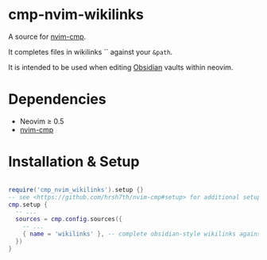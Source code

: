 # cmp-nvim-wikilinks

A source for [nvim-cmp][].

It completes files in wikilinks `` against your `&path`.

It is intended to be used when editing [Obsidian](https://obsidian.md/) vaults within neovim.

# Dependencies

* Neovim ≥ 0.5
* [nvim-cmp][]

# Installation & Setup

```lua

require('cmp_nvim_wikilinks').setup {}
-- see <https://github.com/hrsh7th/nvim-cmp#setup> for additional setup options
cmp.setup {
  -- ...
  sources = cmp.config.sources({
    -- ...
    { name = 'wikilinks' }, -- complete obsidian-style wikilinks against &path
  })
}
```


[nvim-cmp]: https://github.com/hrsh7th/nvim-cmp
